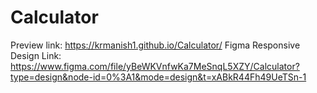 # Calculator
Preview link: https://krmanish1.github.io/Calculator/
Figma Responsive Design Link: https://www.figma.com/file/yBeWKVnfwKa7MeSnqL5XZY/Calculator?type=design&node-id=0%3A1&mode=design&t=xABkR44Fh49UeTSn-1
